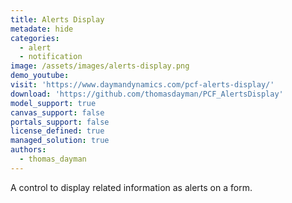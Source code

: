 ```yaml
---
title: Alerts Display
metadate: hide
categories:
  - alert
  - notification
image: /assets/images/alerts-display.png
demo_youtube: 
visit: 'https://www.daymandynamics.com/pcf-alerts-display/'
download: 'https://github.com/thomasdayman/PCF_AlertsDisplay'
model_support: true
canvas_support: false
portals_support: false
license_defined: true
managed_solution: true
authors:
  - thomas_dayman
---
```

A control to display related information as alerts on a form.

